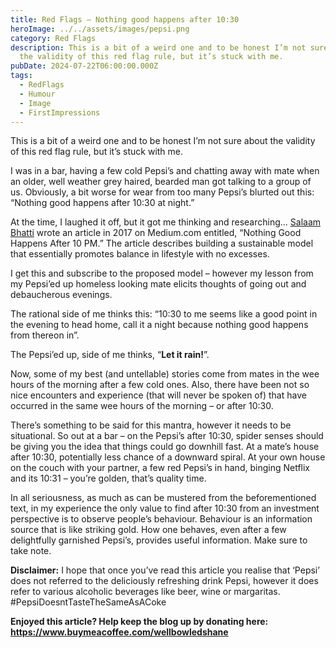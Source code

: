 ```yaml
---
title: Red Flags – Nothing good happens after 10:30
heroImage: ../../assets/images/pepsi.png
category: Red Flags
description: This is a bit of a weird one and to be honest I’m not sure about
  the validity of this red flag rule, but it’s stuck with me.
pubDate: 2024-07-22T06:00:00.000Z
tags:
  - RedFlags
  - Humour
  - Image
  - FirstImpressions
---
```

This is a bit of a weird one and to be honest I’m not sure about the validity of this red flag rule, but it’s stuck with me.

I was in a bar, having a few cold Pepsi’s and chatting away with mate when an older, well weather grey haired, bearded man got talking to a group of us. Obviously, a bit worse for wear from too many Pepsi’s blurted out this: “Nothing good happens after 10:30 at night.” 

At the time, I laughed it off, but it got me thinking and researching… [Salaam Bhatti](https://medium.com/@salaam/nothing-good-happens-after-10-pm-dd4249b3e2ce) wrote an article in 2017 on Medium.com entitled, “Nothing Good Happens After 10 PM.” The article describes building a sustainable model that essentially promotes balance in lifestyle with no excesses. 

I get this and subscribe to the proposed model – however my lesson from my Pepsi’ed up homeless looking mate elicits thoughts of going out and debaucherous evenings. 

The rational side of me thinks this: “10:30 to me seems like a good point in the evening to head home, call it a night because nothing good happens from thereon in”. 

The Pepsi’ed up, side of me thinks, “**Let it rain!**”. 

Now, some of my best (and untellable) stories come from mates in the wee hours of the morning after a few cold ones. Also, there have been not so nice encounters and experience (that will never be spoken of) that have occurred in the same wee hours of the morning – or after 10:30. 

There’s something to be said for this mantra, however it needs to be situational. So out at a bar – on the Pepsi’s after 10:30, spider senses should be giving you the idea that things could go downhill fast. At a mate’s house after 10:30, potentially less chance of a downward spiral. At your own house on the couch with your partner, a few red Pepsi’s in hand, binging Netflix and its 10:31 – you’re golden, that’s quality time. 

In all seriousness, as much as can be mustered from the beforementioned text, in my experience the only value to find after 10:30 from an investment perspective is to observe people’s behaviour. Behaviour is an information source that is like striking gold. How one behaves, even after a few delightfully garnished Pepsi’s, provides useful information. Make sure to take note. 



**Disclaimer:** I hope that once you’ve read this article you realise that ‘Pepsi’ does not referred to the deliciously refreshing drink Pepsi, however it does refer to various alcoholic beverages like beer, wine or margaritas. #PepsiDoesntTasteTheSameAsACoke



**Enjoyed this article? Help keep the blog up by donating here: https://www.buymeacoffee.com/wellbowledshane**
